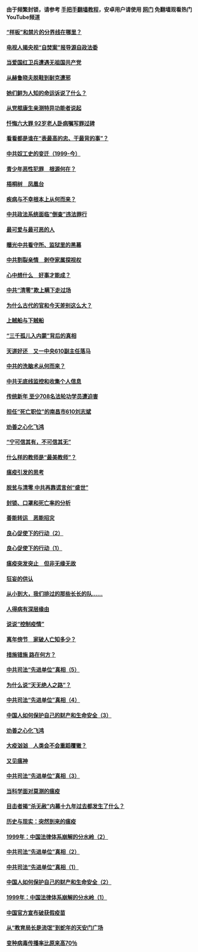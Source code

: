 #### 由于频繁封锁，请参考 [手把手翻墙教程](https://github.com/gfw-breaker/guides/wiki/)，安卓用户请使用 [网门](https://github.com/gfw-breaker/nogfw/blob/master/dl.md?t=04050900) 免翻墙观看热门YouTube频道 

#### [“样板”和禁片的分界线在哪里？](../pages/19/422704.md?t=04050900) 

#### [电视人揭央视“自焚案”报导源自政法委](../pages/19/422770.md?t=04050900) 

#### [当爱国红卫兵遭遇无祖国共产党](../pages/19/422848.md?t=04050900) 

#### [从赫鲁晓夫脱鞋到耐克遭邪](../pages/19/422826.md?t=04050900) 

#### [她们鲜为人知的命运诉说了什么？](../pages/19/422754.md?t=04050900) 

#### [从党棍康生亲测特异功能者说起](../pages/19/422657.md?t=04050900) 

#### [忏悔六大罪 92岁老人卧病嘱写罪过碑](../pages/19/422750.md?t=04050900) 

#### [看看都是谁在“表最高的忠、干最背的事”？](../pages/19/422703.md?t=04050900) 

#### [中共奴工史的变迁（1999-今）](../pages/19/422656.md?t=04050900) 

#### [青少年恶性犯罪　根源何在？](../pages/19/422449.md?t=04050900) 

#### [梧桐树　凤凰台](../pages/19/422442.md?t=04050900) 

#### [疾病与不幸根本上从何而来？](../pages/19/422438.md?t=04050900) 

#### [中共政法系统面临“倒查”违法罪行](../pages/19/422497.md?t=04050900) 

#### [最可爱与最可恶的人](../pages/19/422448.md?t=04050900) 

#### [曝光中共看守所、监狱里的黑幕](../pages/19/422390.md?t=04050900) 

#### [中共割裂亲情　剥夺家属探视权](../pages/19/422364.md?t=04050900) 

#### [心中想什么　好事才能成？](../pages/19/422318.md?t=04050900) 

#### [中共“清零”欺上瞒下走过场](../pages/19/422306.md?t=04050900) 

#### [为什么古代的官和今天差别这么大？](../pages/19/422228.md?t=04050900) 

#### [上贼船与下贼船](../pages/19/422276.md?t=04050900) 

#### [“三千孤儿入内蒙”背后的真相](../pages/19/422229.md?t=04050900) 

#### [天道好还　又一中央610副主任落马](../pages/19/422155.md?t=04050900) 

#### [中共的洗脑术从何而来？](../pages/19/422154.md?t=04050900) 

#### [中共无底线监控和收集个人信息](../pages/19/422039.md?t=04050900) 

#### [传统新年 至少708名法轮功学员遭迫害](../pages/19/421946.md?t=04050900) 

#### [担任“死亡职位”的南昌市610刘志斌](../pages/19/421957.md?t=04050900) 

#### [劝善之心化飞鸿](../pages/19/421164.md?t=04050900) 

#### [“宁可信其有，不可信其无”](../pages/19/421691.md?t=04050900) 

#### [什么样的教师是“最美教师”？](../pages/19/421755.md?t=04050900) 

#### [瘟疫引发的思考](../pages/19/421594.md?t=04050900) 

#### [脱贫与清零 中共再靠谎言创“盛世”](../pages/19/421590.md?t=04050900) 

#### [封锁、口罩和死亡率的分析](../pages/19/421495.md?t=04050900) 

#### [善能转运　恶能招灾](../pages/19/421334.md?t=04050900) 

#### [良心促使下的行动（2）](../pages/19/421361.md?t=04050900) 

#### [良心促使下的行动（1）](../pages/19/421302.md?t=04050900) 

#### [瘟疫突发突止　但非无缘无故](../pages/19/421281.md?t=04050900) 

#### [狂妄的供认](../pages/19/421199.md?t=04050900) 

#### [从小到大，我们排过的那些长长的队……](../pages/19/421243.md?t=04050900) 

#### [人得病有深层缘由](../pages/19/420864.md?t=04050900) 

#### [说说“控制疫情”](../pages/19/420831.md?t=04050900) 

#### [离年傍节　家破人亡知多少？](../pages/19/420563.md?t=04050900) 

#### [措施错施  路在何方？](../pages/19/420076.md?t=04050900) 

#### [中共司法“先进单位”真相（5）](../pages/19/419453.md?t=04050900) 

#### [为什么说“天无绝人之路”？](../pages/19/419618.md?t=04050900) 

#### [中共司法“先进单位”真相（4）](../pages/19/419452.md?t=04050900) 

#### [中国人如何保护自己的财产和生命安全（3）](../pages/19/419405.md?t=04050900) 

#### [劝善之心化飞鸿](../pages/19/418758.md?t=04050900) 

#### [大疫汹汹　人类会不会重蹈覆辙？](../pages/19/419691.md?t=04050900) 

#### [又见瘟神](../pages/19/419225.md?t=04050900) 

#### [中共司法“先进单位”真相（3）](../pages/19/419451.md?t=04050900) 

#### [当科学面对莫测的瘟疫](../pages/19/419625.md?t=04050900) 

#### [目击者揭“杀无赦”内幕十九年过去都发生了什么？](../pages/19/419617.md?t=04050900) 

#### [历史与现实：突然到来的瘟疫](../pages/19/419619.md?t=04050900) 

#### [1999年：中国法律体系崩解的分水岭（2）](../pages/19/419455.md?t=04050900) 

#### [中共司法“先进单位”真相（2）](../pages/19/419450.md?t=04050900) 

#### [中共司法“先进单位”真相（1）](../pages/19/419449.md?t=04050900) 

#### [中国人如何保护自己的财产和生命安全（2）](../pages/19/419404.md?t=04050900) 

#### [1999年：中国法律体系崩解的分水岭（1）](../pages/19/419454.md?t=04050900) 

#### [中国官方宣布破获假疫苗](../pages/19/419504.md?t=04050900) 

#### [从“教育局长是流氓”到蛇年的天安门广场](../pages/19/419470.md?t=04050900) 

#### [变种病毒传播率比原来高70％](../pages/19/419456.md?t=04050900) 

